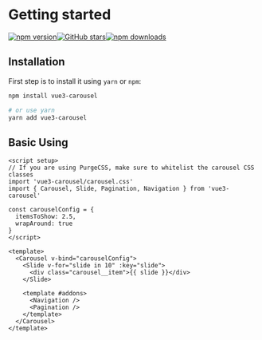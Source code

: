 # Getting started

 <p style="display: flex">
  <a href="https://www.npmjs.com/package/vue3-carousel">
    <img src="https://img.shields.io/npm/v/vue3-carousel.svg?style=flat-square&logo=npm" alt="npm version" />
  </a>
  <a href="https://github.com/ismail9k/vue3-carousel/stargazers">
    <img src="https://img.shields.io/github/stars/ismail9k/vue3-carousel?style=flat-square&logo=github" alt="GitHub stars" />
  </a>
  <a href="https://npm-stat.com/charts.html?package=vue3-carousel">
    <img src="https://img.shields.io/npm/dm/vue3-carousel.svg?style=flat-square" alt="npm downloads" />
  </a>
</p>

## Installation

First step is to install it using `yarn` or `npm`:

```bash
npm install vue3-carousel

# or use yarn
yarn add vue3-carousel
```

## Basic Using

```vue
<script setup>
// If you are using PurgeCSS, make sure to whitelist the carousel CSS classes
import 'vue3-carousel/carousel.css'
import { Carousel, Slide, Pagination, Navigation } from 'vue3-carousel'

const carouselConfig = {
  itemsToShow: 2.5,
  wrapAround: true
}
</script>

<template>
  <Carousel v-bind="carouselConfig">
    <Slide v-for="slide in 10" :key="slide">
      <div class="carousel__item">{{ slide }}</div>
    </Slide>

    <template #addons>
      <Navigation />
      <Pagination />
    </template>
  </Carousel>
</template>
```
